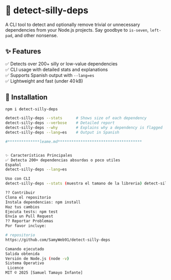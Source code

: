 # 🧹 detect-silly-deps

A CLI tool to detect and optionally remove trivial or unnecessary dependencies from your Node.js projects. Say goodbye to `is-seven`, `left-pad`, and other nonsense.

## ✨ Features

✅ Detects over 200+ silly or low-value dependencies  
✅ CLI usage with detailed stats and explanations  
✅ Supports Spanish output with `--lang=es`  
✅ Lightweight and fast (under 40 kB)

## 🚀 Installation

```bash
npm i detect-silly-deps

detect-silly-deps --stats      # Shows size of each dependency  
detect-silly-deps --verbose    # Detailed report  
detect-silly-deps --why        # Explains why a dependency is flagged  
detect-silly-deps --lang=es    # Output in Spanish

#**************leame.md*************************************


✨ Características Principales
✅ Detecta 200+ dependencias absurdas o poco utiles
Español
detect-silly-deps --lang=es

Uso con CLI
detect-silly-deps --stats (muestra el tamano de la libreria) detect-silly-deps --verbose (reporete detallado) detect-silly-deps --why (explica comanados)

?? Contribuir
Clona el repositorio
Instala dependencias: npm install
Haz tus cambios
Ejecuta tests: npm test
Envía un Pull Request
?? Reportar Problemas
Por favor incluye:

# repositorio 
https://github.com/SamyWeb91/detect-silly-deps

Comando ejecutado
Salida obtenida
Versión de Node.js (node -v)
Sistema Operativo
 Licence
MIT © 2025 [Samuel Tamayo Infante]
